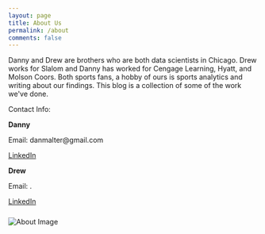 ```yaml
---
layout: page
title: About Us
permalink: /about
comments: false
---
```


<div class="row justify-content-between">
<div class="col-md-8 pr-5">

<p>
Danny and Drew are brothers who are both data scientists in Chicago.  Drew works for Slalom and Danny has worked for Cengage Learning, Hyatt, and Molson Coors. Both sports fans, a hobby of ours is sports analytics and writing about our findings. This blog is a collection of some of the work we've done.  </p>

<p>
Contact Info: </p>

<p>

<b>Danny </b>

</p>

<p>
Email: danmalter@gmail.com</p>
<p>
<a href="https://www.linkedin.com/in/danmalter/" target = "_blank">LinkedIn</a> </p>


<p>

<p>

</p>

<b>Drew </b> </p>

<p>
Email: <a href="mailto:abmalter12@gmail.com"></a>.<br>

<p>
<a href="https://www.linkedin.com/in/drew-malter-43a5a4b7/" target = "_blank">LinkedIn</a> </p>




</div>

<div class="col-md-4">

<div class="sticky-top sticky-top-80">
<h5></h5>
<p>


<img src="/assets/images/about/danny-drew.png"
     alt="About Image"
     style="float: left; margin-right: 10px;" />


</p>


</div>
</div>
</div>